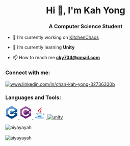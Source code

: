 <h1 align="center">Hi 👋, I'm Kah Yong</h1>
<h3 align="center">A Computer Science Student</h3>

- 🔭 I’m currently working on [KitchenChaos](https://github.com/aiyayayah/KitchenChaos1.git)

- 🌱 I’m currently learning **Unity**

- 📫 How to reach me **cky734@gmail.com**

<h3 align="left">Connect with me:</h3>
<p align="left">
<a href="https://linkedin.com/in/www.linkedin.com/in/chan-kah-yong-32736330b" target="blank"><img align="center" src="https://raw.githubusercontent.com/rahuldkjain/github-profile-readme-generator/master/src/images/icons/Social/linked-in-alt.svg" alt="www.linkedin.com/in/chan-kah-yong-32736330b" height="30" width="40" /></a>
</p>

<h3 align="left">Languages and Tools:</h3>
<p align="left"> <a href="https://www.w3schools.com/cpp/" target="_blank" rel="noreferrer"> <img src="https://raw.githubusercontent.com/devicons/devicon/master/icons/cplusplus/cplusplus-original.svg" alt="cplusplus" width="40" height="40"/> </a> <a href="https://www.w3schools.com/cs/" target="_blank" rel="noreferrer"> <img src="https://raw.githubusercontent.com/devicons/devicon/master/icons/csharp/csharp-original.svg" alt="csharp" width="40" height="40"/> </a> <a href="https://www.java.com" target="_blank" rel="noreferrer"> <img src="https://raw.githubusercontent.com/devicons/devicon/master/icons/java/java-original.svg" alt="java" width="40" height="40"/> </a> <a href="https://unity.com/" target="_blank" rel="noreferrer"> <img src="https://www.vectorlogo.zone/logos/unity3d/unity3d-icon.svg" alt="unity" width="40" height="40"/> </a> </p>

<p><img align="center" src="https://github-readme-stats.vercel.app/api/top-langs?username=aiyayayah&show_icons=true&locale=en&layout=compact" alt="aiyayayah" /></p>

<p><img align="center" src="https://github-readme-streak-stats.herokuapp.com/?user=aiyayayah&theme=dark" alt="aiyayayah" /></p>
